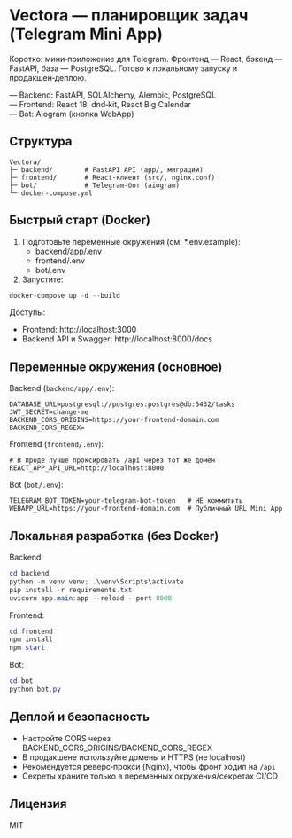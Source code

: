 # Vectora — планировщик задач (Telegram Mini App)

Коротко: мини‑приложение для Telegram. Фронтенд — React, бэкенд — FastAPI, база — PostgreSQL. Готово к локальному запуску и продакшен‑деплою.

— Backend: FastAPI, SQLAlchemy, Alembic, PostgreSQL  
— Frontend: React 18, dnd‑kit, React Big Calendar  
— Bot: Aiogram (кнопка WebApp)

## Структура

```
Vectora/
├─ backend/        # FastAPI API (app/, миграции)
├─ frontend/       # React‑клиент (src/, nginx.conf)
├─ bot/            # Telegram‑бот (aiogram)
└─ docker-compose.yml
```

## Быстрый старт (Docker)

1) Подготовьте переменные окружения (см. *.env.example):
   - backend/app/.env
   - frontend/.env
   - bot/.env
2) Запустите:

```powershell
docker-compose up -d --build
```

Доступы:
- Frontend: http://localhost:3000
- Backend API и Swagger: http://localhost:8000/docs

## Переменные окружения (основное)

Backend (`backend/app/.env`):
```
DATABASE_URL=postgresql://postgres:postgres@db:5432/tasks
JWT_SECRET=change-me
BACKEND_CORS_ORIGINS=https://your-frontend-domain.com
BACKEND_CORS_REGEX=
```

Frontend (`frontend/.env`):
```
# В проде лучше проксировать /api через тот же домен
REACT_APP_API_URL=http://localhost:8000
```

Bot (`bot/.env`):
```
TELEGRAM_BOT_TOKEN=your-telegram-bot-token   # НЕ коммитить
WEBAPP_URL=https://your-frontend-domain.com  # Публичный URL Mini App
```

## Локальная разработка (без Docker)

Backend:
```powershell
cd backend
python -m venv venv; .\venv\Scripts\activate
pip install -r requirements.txt
uvicorn app.main:app --reload --port 8000
```

Frontend:
```powershell
cd frontend
npm install
npm start
```

Bot:
```powershell
cd bot
python bot.py
```

## Деплой и безопасность

- Настройте CORS через BACKEND_CORS_ORIGINS/BACKEND_CORS_REGEX
- В продакшене используйте домены и HTTPS (не localhost)
- Рекомендуется реверс‑прокси (Nginx), чтобы фронт ходил на `/api`
- Секреты храните только в переменных окружения/секретах CI/CD

## Лицензия

MIT